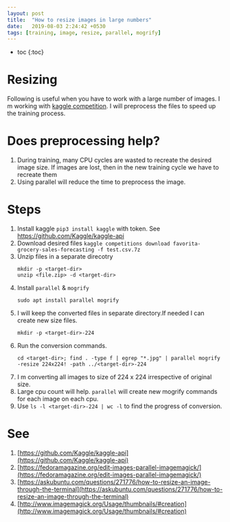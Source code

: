 ```yaml
---
layout: post
title:  "How to resize images in large numbers"
date:   2019-08-03 2:24:42 +0530
tags: [training, image, resize, parallel, mogrify]
---
```


* toc
{:toc}

# Resizing

Following is useful when you have to work with a large number of images.
I m working with [kaggle competition](https://www.kaggle.com/c/imaterialist-fashion-2019-FGVC6/data). I will preprocess the files to speed up the training process.

# Does preprocessing help?
 
 1. During training, many CPU cycles are wasted to recreate the desired image size. If images are lost, then in the new training cycle we have to recreate them
 1. Using parallel will reduce the time to preprocess the image.

# Steps

 1. Install kaggle `pip3 install kaggle` with token. See https://github.com/Kaggle/kaggle-api
 1. Download desired files `kaggle competitions download favorita-grocery-sales-forecasting -f test.csv.7z`
 1. Unzip files in a separate direcotry
    ```
    mkdir -p <target-dir>
    unzip <file.zip> -d <target-dir>
    ```
 1. Install `parallel` & `mogrify`
    ```
    sudo apt install parallel mogrify
    ```
 1. I will keep the converted files in separate directory.If needed I can create new size files.
    ```
    mkdir -p <target-dir>-224
    ```
 1. Run the conversion commands. 
    ```
    cd <target-dir>; find . -type f | egrep "*.jpg" | parallel mogrify -resize 224x224! -path ../<target-dir>-224
    ```
 1. I m converting all images to size of 224 x 224 irrespective of original size.
 1. Large cpu count will help. `parallel` will create new mogrify commands for each image on each cpu. 
 1. Use `ls -l <target-dir>-224 | wc -l` to find the progress of conversion.
 

# See

 1. [https://github.com/Kaggle/kaggle-api](https://github.com/Kaggle/kaggle-api)
 1. [https://fedoramagazine.org/edit-images-parallel-imagemagick/](https://fedoramagazine.org/edit-images-parallel-imagemagick/)
 1. [https://askubuntu.com/questions/271776/how-to-resize-an-image-through-the-terminal](https://askubuntu.com/questions/271776/how-to-resize-an-image-through-the-terminal)
 1. [http://www.imagemagick.org/Usage/thumbnails/#creation](http://www.imagemagick.org/Usage/thumbnails/#creation)

